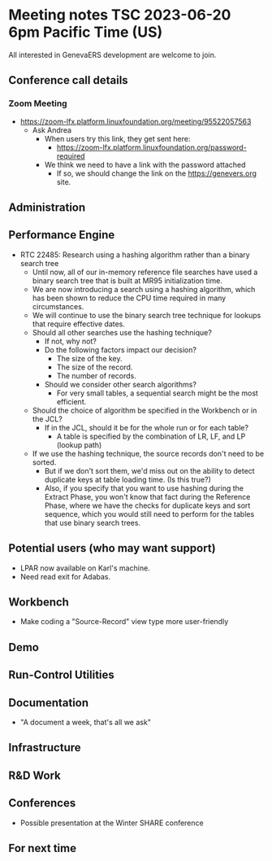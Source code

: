 # Meeting notes TSC 2023-06-20 6pm Pacific Time (US)

All interested in GenevaERS development are welcome to join.

## Conference call details

### Zoom Meeting

- https://zoom-lfx.platform.linuxfoundation.org/meeting/95522057563
  - Ask Andrea
    - When users try this link, they get sent here: 
      - https://zoom-lfx.platform.linuxfoundation.org/password-required
    - We think we need to have a link with the password attached 
      - If so, we should change the link on the https://genevers.org site.  

## Administration

## Performance Engine
- RTC 22485: Research using a hashing algorithm rather than a binary search tree
  - Until now, all of our in-memory reference file searches have used a binary search tree that is built at MR95 initialization time. 
  - We are now introducing a search using a hashing algorithm, which has been shown to reduce the CPU time required in many circumstances. 
  - We will continue to use the binary search tree technique for lookups that require effective dates.  
  - Should all other searches use the hashing technique? 
    - If not, why not? 
    - Do the following factors impact our decision? 
      - The size of the key.
      - The size of the record. 
      - The number of records.  
    - Should we consider other search algorithms? 
      - For very small tables, a sequential search might be the most efficient. 
  - Should the choice of algorithm be specified in the Workbench or in the JCL?  
    - If in the JCL, should it be for the whole run or for each table?  
      - A table is specified by the combination of LR, LF, and LP (lookup path)  
  - If we use the hashing technique, the source records don't need to be sorted. 
    - But if we don't sort them, we'd miss out on the ability to detect duplicate keys at table loading time.  (Is this true?)
    - Also, if you specify that you want to use hashing during the Extract Phase, you won't know that fact during the Reference Phase, where we have the checks for duplicate keys and sort sequence, which you would still need to perform for the tables that use binary search trees.  

## Potential users (who may want support)
- LPAR now available on Karl's machine.
- Need read exit for Adabas.

## Workbench
- Make coding a "Source-Record" view type more user-friendly

## Demo

## Run-Control Utilities 

## Documentation
- "A document a week, that's all we ask" 

## Infrastructure

## R&D Work

## Conferences 
- Possible presentation at the Winter SHARE conference 

## For next time 
